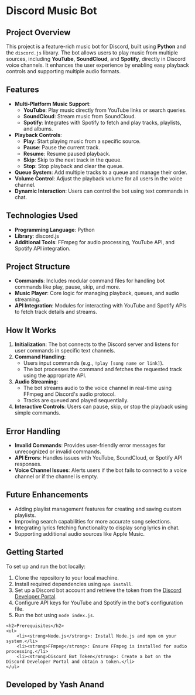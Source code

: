 <!DOCTYPE html>
<html lang="en">
<head>
    <meta charset="UTF-8">
    <meta name="viewport" content="width=device-width, initial-scale=1.0">
</head>
<body>

  <h1>Discord Music Bot</h1>
    
  <h2>Project Overview</h2>
    <p>
        This project is a feature-rich music bot for Discord, built using <strong>Python</strong> and the <code>discord.js</code> library. The bot allows users to play music from multiple sources, including <strong>YouTube</strong>, <strong>SoundCloud</strong>, and <strong>Spotify</strong>, directly in Discord voice channels. It enhances the user experience by enabling easy playback controls and supporting multiple audio formats.
    </p>

  <h2>Features</h2>
    <ul>
        <li><strong>Multi-Platform Music Support</strong>:
            <ul>
                <li><strong>YouTube</strong>: Play music directly from YouTube links or search queries.</li>
                <li><strong>SoundCloud</strong>: Stream music from SoundCloud.</li>
                <li><strong>Spotify</strong>: Integrates with Spotify to fetch and play tracks, playlists, and albums.</li>
            </ul>
        </li>
        <li><strong>Playback Controls</strong>:
            <ul>
                <li><strong>Play</strong>: Start playing music from a specific source.</li>
                <li><strong>Pause</strong>: Pause the current track.</li>
                <li><strong>Resume</strong>: Resume paused playback.</li>
                <li><strong>Skip</strong>: Skip to the next track in the queue.</li>
                <li><strong>Stop</strong>: Stop playback and clear the queue.</li>
            </ul>
        </li>
        <li><strong>Queue System</strong>: Add multiple tracks to a queue and manage their order.</li>
        <li><strong>Volume Control</strong>: Adjust the playback volume for all users in the voice channel.</li>
        <li><strong>Dynamic Interaction</strong>: Users can control the bot using text commands in chat.</li>
    </ul>

  <h2>Technologies Used</h2>
    <ul>
        <li><strong>Programming Language</strong>: Python</li>
        <li><strong>Library</strong>: discord.js</li>
        <li><strong>Additional Tools</strong>: FFmpeg for audio processing, YouTube API, and Spotify API integration.</li>
    </ul>

  <h2>Project Structure</h2>
    <ul>
        <li><strong>Commands</strong>: Includes modular command files for handling bot commands like play, pause, skip, and more.</li>
        <li><strong>Music Player</strong>: Core logic for managing playback, queues, and audio streaming.</li>
        <li><strong>API Integration</strong>: Modules for interacting with YouTube and Spotify APIs to fetch track details and streams.</li>
    </ul>

  <h2>How It Works</h2>
    <ol>
        <li><strong>Initialization</strong>: The bot connects to the Discord server and listens for user commands in specific text channels.</li>
        <li><strong>Command Handling</strong>: 
            <ul>
                <li>Users input commands (e.g., <code>!play [song name or link]</code>).</li>
                <li>The bot processes the command and fetches the requested track using the appropriate API.</li>
            </ul>
        </li>
        <li><strong>Audio Streaming</strong>: 
            <ul>
                <li>The bot streams audio to the voice channel in real-time using FFmpeg and Discord's audio protocol.</li>
                <li>Tracks are queued and played sequentially.</li>
            </ul>
        </li>
        <li><strong>Interactive Controls</strong>: Users can pause, skip, or stop the playback using simple commands.</li>
    </ol>

  <h2>Error Handling</h2>
    <ul>
        <li><strong>Invalid Commands</strong>: Provides user-friendly error messages for unrecognized or invalid commands.</li>
        <li><strong>API Errors</strong>: Handles issues with YouTube, SoundCloud, or Spotify API responses.</li>
        <li><strong>Voice Channel Issues</strong>: Alerts users if the bot fails to connect to a voice channel or if the channel is empty.</li>
    </ul>

  <h2>Future Enhancements</h2>
    <ul>
        <li>Adding playlist management features for creating and saving custom playlists.</li>
        <li>Improving search capabilities for more accurate song selections.</li>
        <li>Integrating lyrics fetching functionality to display song lyrics in chat.</li>
        <li>Supporting additional audio sources like Apple Music.</li>
    </ul>

  <h2>Getting Started</h2>
    <p>To set up and run the bot locally:</p>
    <ol>
        <li>Clone the repository to your local machine.</li>
        <li>Install required dependencies using <code>npm install</code>.</li>
        <li>Set up a Discord bot account and retrieve the token from the <a href="https://discord.com/developers/applications">Discord Developer Portal</a>.</li>
        <li>Configure API keys for YouTube and Spotify in the bot's configuration file.</li>
        <li>Run the bot using <code>node index.js</code>.</li>
    </ol>

    <h2>Prerequisites</h2>
    <ul>
        <li><strong>Node.js</strong>: Install Node.js and npm on your system.</li>
        <li><strong>FFmpeg</strong>: Ensure FFmpeg is installed for audio processing.</li>
        <li><strong>Discord Bot Token</strong>: Create a bot on the Discord Developer Portal and obtain a token.</li>
    </ul>

  <h2> Developed by Yash Anand</h2>

</body>
</html>
